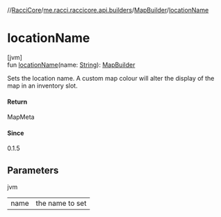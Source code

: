 //[RacciCore](../../../index.md)/[me.racci.raccicore.api.builders](../index.md)/[MapBuilder](index.md)/[locationName](location-name.md)

# locationName

[jvm]\
fun [locationName](location-name.md)(name: [String](https://kotlinlang.org/api/latest/jvm/stdlib/kotlin/-string/index.html)): [MapBuilder](index.md)

Sets the location name. A custom map colour will alter the display of the map in an inventory slot.

#### Return

MapMeta

#### Since

0.1.5

## Parameters

jvm

| | |
|---|---|
| name | the name to set |
